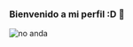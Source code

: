 ### Bienvenido a mi perfil :D 👋


<!--
**DeeRo-dev/DeeRo-dev** is a ✨ _special_ ✨ repository because its `README.md` (this file) appears on your GitHub profile.

Here are some ideas to get you started:

- 🔭 I’m currently working on ...
- 🌱 I’m currently learning ...
- 👯 I’m looking to collaborate on ...
- 🤔 I’m looking for help with ...
- 💬 Ask me about ...
- 📫 How to reach me: ...
- 😄 Pronouns: ...
- ⚡ Fun fact: ...
-->

<img widht="300" alt="no anda" src="https://www.arsys.es/blog/file/uploads/2016/08/Im%C3%A1genes-responsive-con-la-etiqueta-Picture.jpg">
